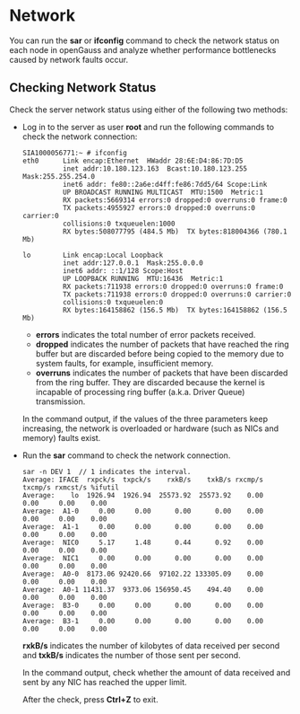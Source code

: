 # Network<a name="EN-US_TOPIC_0289900966"></a>

You can run the  **sar**  or  **ifconfig**  command to check the network status on each node in openGauss and analyze whether performance bottlenecks caused by network faults occur.

## Checking Network Status<a name="en-us_topic_0283137150_en-us_topic_0237121489_en-us_topic_0073253549_en-us_topic_0040046507_section31965288163424"></a>

Check the server network status using either of the following two methods:

-   Log in to the server as user  **root**  and run the following commands to check the network connection:

    ```
    SIA1000056771:~ # ifconfig
    eth0      Link encap:Ethernet  HWaddr 28:6E:D4:86:7D:D5  
              inet addr:10.180.123.163  Bcast:10.180.123.255  Mask:255.255.254.0
              inet6 addr: fe80::2a6e:d4ff:fe86:7dd5/64 Scope:Link
              UP BROADCAST RUNNING MULTICAST  MTU:1500  Metric:1
              RX packets:5669314 errors:0 dropped:0 overruns:0 frame:0
              TX packets:4955927 errors:0 dropped:0 overruns:0 carrier:0
              collisions:0 txqueuelen:1000 
              RX bytes:508077795 (484.5 Mb)  TX bytes:818004366 (780.1 Mb)
    
    lo        Link encap:Local Loopback  
              inet addr:127.0.0.1  Mask:255.0.0.0
              inet6 addr: ::1/128 Scope:Host
              UP LOOPBACK RUNNING  MTU:16436  Metric:1
              RX packets:711938 errors:0 dropped:0 overruns:0 frame:0
              TX packets:711938 errors:0 dropped:0 overruns:0 carrier:0
              collisions:0 txqueuelen:0 
              RX bytes:164158862 (156.5 Mb)  TX bytes:164158862 (156.5 Mb)
    ```

    -   **errors**  indicates the total number of error packets received.
    -   **dropped**  indicates the number of packets that have reached the ring buffer but are discarded before being copied to the memory due to system faults, for example, insufficient memory.
    -   **overruns**  indicates the number of packets that have been discarded from the ring buffer. They are discarded because the kernel is incapable of processing ring buffer \(a.k.a. Driver Queue\) transmission.

    In the command output, if the values of the three parameters keep increasing, the network is overloaded or hardware \(such as NICs and memory\) faults exist.

-   Run the  **sar**  command to check the network connection.

    ```
    sar -n DEV 1  // 1 indicates the interval.
    Average: IFACE  rxpck/s  txpck/s    rxkB/s    txkB/s rxcmp/s txcmp/s rxmcst/s %ifutil
    Average:    lo  1926.94  1926.94  25573.92  25573.92    0.00    0.00     0.00    0.00
    Average:  A1-0     0.00     0.00      0.00      0.00    0.00    0.00     0.00    0.00
    Average:  A1-1     0.00     0.00      0.00      0.00    0.00    0.00     0.00    0.00
    Average:  NIC0     5.17     1.48      0.44      0.92    0.00    0.00     0.00    0.00
    Average:  NIC1     0.00     0.00      0.00      0.00    0.00    0.00     0.00    0.00
    Average:  A0-0  8173.06 92420.66  97102.22 133305.09    0.00    0.00     0.00    0.00
    Average:  A0-1 11431.37  9373.06 156950.45    494.40    0.00    0.00     0.00    0.00
    Average:  B3-0     0.00     0.00      0.00      0.00    0.00    0.00     0.00    0.00
    Average:  B3-1     0.00     0.00      0.00      0.00    0.00    0.00     0.00    0.00
    ```

    **rxkB/s**  indicates the number of kilobytes of data received per second and  **txkB/s**  indicates the number of those sent per second.

    In the command output, check whether the amount of data received and sent by any NIC has reached the upper limit.

    After the check, press  **Ctrl+Z**  to exit.


